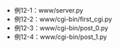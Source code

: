- 例12-1：www/server.py
- 例12-2：www/cgi-bin/first_cgi.py
- 例12-3：www/cgi-bin/post_0.py
- 例12-4：www/cgi-bin/post_1.py